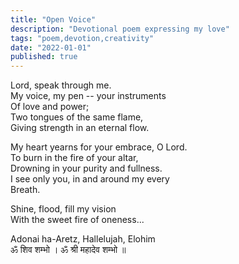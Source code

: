 ```yaml
---
title: "Open Voice"
description: "Devotional poem expressing my love"
tags: "poem,devotion,creativity"
date: "2022-01-01"
published: true
---
```

 
Lord, speak through me.   
My voice, my pen -- your instruments  
Of love and power;  
Two tongues of the same flame,  
Giving strength in an eternal flow.


My heart yearns for your embrace, O Lord.  
To burn in the fire of your altar,  
Drowning in your purity and fullness.  
I see only you, in and around my every  
Breath.

Shine, flood, fill my vision  
With the sweet fire of oneness...

Adonai ha-Aretz, Hallelujah, Elohim  
ॐ  शिव शम्भो । ॐ श्री महादेव शम्भो ॥
